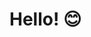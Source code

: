 <!DOCTYPE html>
<html lang="en">
<head>
    <meta charset="UTF-8">
    <meta name="viewport" content="width=device-width, initial-scale=1.0">
    <title>Smile Emoji</title>
</head>
<body>
    <h1>Hello! 😊</h1>
</body>
</html>
